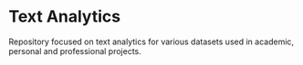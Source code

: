 # Text Analytics
Repository focused on text analytics for various datasets used in academic, personal and professional projects.

